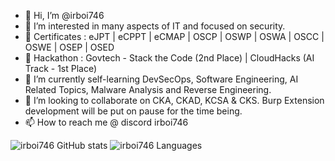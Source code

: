 - 👋 Hi, I’m @irboi746
- 👀 I’m interested in many aspects of IT and focused on security. 
- 🥇 Certificates : eJPT | eCPPT | eCMAP | OSCP | OSWP  | OSWA | OSCC | OSWE | OSEP | OSED
- 🥇 Hackathon : Govtech - Stack the Code (2nd Place) | CloudHacks (AI Track - 1st Place)
- 🌱 I’m currently self-learning DevSecOps, Software Engineering, AI Related Topics, Malware Analysis and Reverse Engineering.
- 💞️ I’m looking to collaborate on CKA, CKAD, KCSA & CKS. Burp Extension development will be put on pause for the time being.
- 📫 How to reach me @ discord irboi746

![irboi746 GitHub stats](https://github-readme-stats.vercel.app/api?username=irboi746&count_private=true)
![irboi746 Languages](https://github-readme-stats.vercel.app/api/top-langs/?username=irboi746&layout=compact&theme=buefy&hide_border=true)
<!---
![irboi746 Languages](https://github-readme-stats.vercel.app/api/top-langs/?username=irboi746&layout=compact&theme=buefy&hide_border=true)
--->

<!---
irboi746/irboi746 is a ✨ special ✨ repository because its `README.md` (this file) appears on your GitHub profile.
You can click the Preview link to take a look at your changes.
--->
